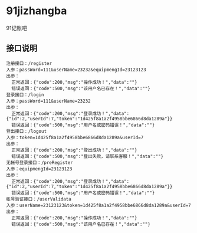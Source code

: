 # 91jizhangba
91记账吧
## 接口说明
    注册接口：/register
    入参：passWord=111&userName=23232&equipmengId=23123123
    出参：
      正常返回：{"code":200,"msg":"操作成功！","data":""}
      错误返回：{"code":500,"msg":"该用户名已存在！","data":""}
    登录接口：/login
    入参：passWord=111&userName=23232
    出参：
      正常返回：{"code":200,"msg":"登录成功！","data":{"id":2,"userId":7,"token":"1d425f8a1a2f4958bbe6866d8da1289a"}}
      错误返回：{"code":500,"msg":"用户名或密码错误！","data":""}
    登出接口：/logout
    入参：token=1d425f8a1a2f4958bbe6866d8da1289a&userId=7
    出参：
      正常返回：{"code":200,"msg":"登出成功！","data":""}
      错误返回：{"code":500,"msg":"登出失败，请联系客服！","data":""}
    无帐号登录接口：/preRegister
    入参：equipmengId=23123123
    出参：
      正常返回：{"code":200,"msg":"登录成功！","data":{"id":2,"userId":7,"token":"1d425f8a1a2f4958bbe6866d8da1289a"}}
      错误返回：{"code":500,"msg":"用户名或密码错误！","data":""}
    帐号验证接口：/userValidata
    入参：userName=23123123&token=1d425f8a1a2f4958bbe6866d8da1289a&userId=7
    出参：
      正常返回：{"code":200,"msg":"操作成功！","data":""}
      错误返回：{"code":500,"msg":"该用户名已存在！","data":""}
